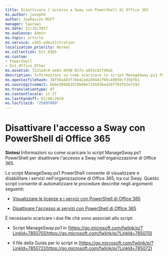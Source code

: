 ```yaml
---
title: Disattivare l'accesso a Sway con PowerShell di Office 365
ms.author: josephd
author: JoeDavies-MSFT
manager: laurawi
ms.date: 12/15/2017
ms.audience: Admin
ms.topic: article
ms.service: o365-administration
localization_priority: Normal
ms.collection: Ent_O365
ms.custom:
- PowerShell
- Ent_Office_Other
ms.assetid: 7221a4c9-ae03-4598-81fe-a655c02f40ab
description: Informazioni su come scaricare lo script ManageSway.ps1 PowerShell che consente di disattivare l'accesso a Sway nell'organizzazione di Office 365.
ms.openlocfilehash: 38f50a483f7bb42ad2d944cf95c49050cf35bfb1
ms.sourcegitcommit: bbbe304bb1878b04e719103be4287703fb3ef292
ms.translationtype: HT
ms.contentlocale: it-IT
ms.lasthandoff: 02/08/2019
ms.locfileid: "25897089"
---
```

# <a name="disable-access-to-sway-with-office-365-powershell"></a>Disattivare l'accesso a Sway con PowerShell di Office 365

**Sintesi** Informazioni su come scaricare lo script ManageSway.ps1 PowerShell per disattivare l'accesso a Sway nell'organizzazione di Office 365.
  
Lo script ManageSway.ps1 PowerShell consente di visualizzare e disabilitare i servizi nell'organizzazione di Office 365, tra cui Sway. Questo script consente di automatizzare le procedure descritte negli argomenti seguenti:
  
- [Visualizzare le licenze e i servizi con PowerShell di Office 365](view-licenses-and-services-with-office-365-powershell.md)
    
- [Disattivare l'accesso ai servizi con PowerShell di Office 365](disable-access-to-services-with-office-365-powershell.md)
    
È necessario scaricare i due file che sono associati allo script:
  
- Script ManageSway.ps1 in [https://go.microsoft.com/fwlink/p/?LinkId=785070](https://go.microsoft.com/fwlink/p/?LinkId=785070)
    
- Il file della Guida per lo script in [https://go.microsoft.com/fwlink/p/?LinkId=785072](https://go.microsoft.com/fwlink/p/?LinkId=785072)
    


